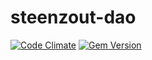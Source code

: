 # steenzout-dao

[![Code Climate](https://codeclimate.com/github/steenzout/steenzout-dao.png)](https://codeclimate.com/github/steenzout/steenzout-dao)
[![Gem Version](https://badge.fury.io/rb/steenzout-dao.svg)](http://badge.fury.io/rb/steenzout-dao)
